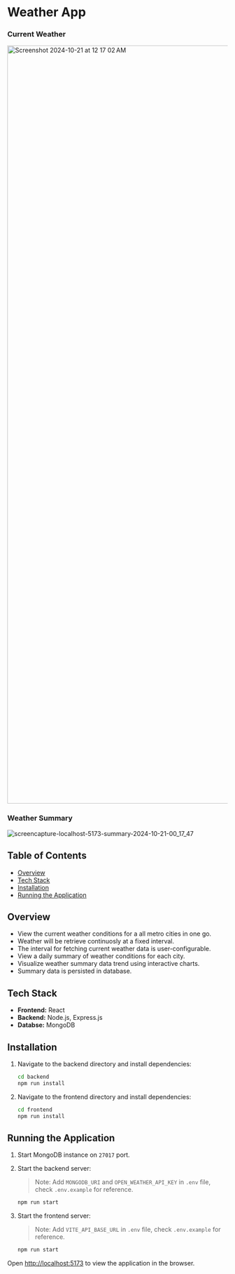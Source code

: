 # Weather App

### Current Weather
<img width="1728" alt="Screenshot 2024-10-21 at 12 17 02 AM" src="https://github.com/user-attachments/assets/9216d18c-7e3c-4660-8ec5-ca90ada850db">

### Weather Summary
![screencapture-localhost-5173-summary-2024-10-21-00_17_47](https://github.com/user-attachments/assets/b4a9d6c0-3b62-4a79-befb-1626d8b508b7)

## Table of Contents
- [Overview](#overveiw)
- [Tech Stack](#tech-stack)
- [Installation](#installation)
- [Running the Application](#running-the-application)

## Overview

- View the current weather conditions for a all metro cities in one go.
- Weather will be retrieve continuosly at a fixed interval. 
- The interval for fetching current weather data is user-configurable.
- View a daily summary of weather conditions for each city.
- Visualize weather summary data trend using interactive charts.
- Summary data is persisted in database. 

## Tech Stack

- **Frontend:** React
- **Backend:** Node.js, Express.js
- **Databse:** MongoDB

## Installation

1. Navigate to the backend directory and install dependencies:
   ```bash
   cd backend
   npm run install
    ```

2. Navigate to the frontend directory and install dependencies:
   ```bash
   cd frontend
   npm run install
   ```

## Running the Application


1. Start MongoDB instance on `27017` port.
2. Start the backend server:

   > Note: Add `MONGODB_URI` and `OPEN_WEATHER_API_KEY` in `.env` file, check `.env.example` for reference.

   ```bash
   npm run start
   ```
4. Start the frontend server:

   > Note: Add `VITE_API_BASE_URL` in `.env` file, check `.env.example` for reference.

   ```bash
   npm run start
   ```

Open [http://localhost:5173](http://localhost:5173) to view the application in the browser.
